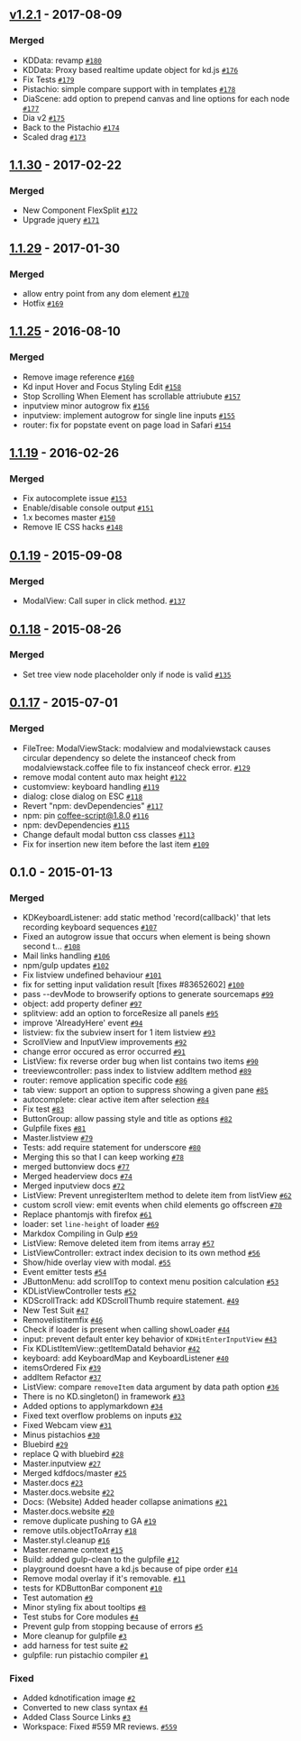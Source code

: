 
## [v1.2.1](https://github.com/koding/kd/compare/1.1.30...v1.2.1) - 2017-08-09

### Merged
* KDData: revamp [`#180`](https://github.com/koding/kd/pull/180)
* KDData: Proxy based realtime update object for kd.js [`#176`](https://github.com/koding/kd/pull/176)
* Fix Tests [`#179`](https://github.com/koding/kd/pull/179)
* Pistachio: simple compare support with in templates [`#178`](https://github.com/koding/kd/pull/178)
* DiaScene: add option to prepend canvas and line options for each node [`#177`](https://github.com/koding/kd/pull/177)
* Dia v2 [`#175`](https://github.com/koding/kd/pull/175)
* Back to the Pistachio [`#174`](https://github.com/koding/kd/pull/174)
* Scaled drag [`#173`](https://github.com/koding/kd/pull/173)


## [1.1.30](https://github.com/koding/kd/compare/1.1.29...1.1.30) - 2017-02-22

### Merged
* New Component FlexSplit [`#172`](https://github.com/koding/kd/pull/172)
* Upgrade jquery [`#171`](https://github.com/koding/kd/pull/171)


## [1.1.29](https://github.com/koding/kd/compare/1.1.25...1.1.29) - 2017-01-30

### Merged
* allow entry point from any dom element [`#170`](https://github.com/koding/kd/pull/170)
* Hotfix [`#169`](https://github.com/koding/kd/pull/169)


## [1.1.25](https://github.com/koding/kd/compare/1.1.19...1.1.25) - 2016-08-10

### Merged
* Remove image reference [`#160`](https://github.com/koding/kd/pull/160)
* Kd input Hover and Focus Styling Edit [`#158`](https://github.com/koding/kd/pull/158)
* Stop Scrolling When Element has scrollable attriubute [`#157`](https://github.com/koding/kd/pull/157)
* inputview minor autogrow fix [`#156`](https://github.com/koding/kd/pull/156)
* inputview: implement autogrow for single line inputs [`#155`](https://github.com/koding/kd/pull/155)
* router: fix for popstate event on page load in Safari [`#154`](https://github.com/koding/kd/pull/154)


## [1.1.19](https://github.com/koding/kd/compare/0.1.19...1.1.19) - 2016-02-26

### Merged
* Fix autocomplete issue [`#153`](https://github.com/koding/kd/pull/153)
* Enable/disable console output [`#151`](https://github.com/koding/kd/pull/151)
* 1.x becomes master [`#150`](https://github.com/koding/kd/pull/150)
* Remove IE CSS hacks [`#148`](https://github.com/koding/kd/pull/148)


## [0.1.19](https://github.com/koding/kd/compare/0.1.18...0.1.19) - 2015-09-08

### Merged
* ModalView: Call super in click method. [`#137`](https://github.com/koding/kd/pull/137)


## [0.1.18](https://github.com/koding/kd/compare/0.1.17...0.1.18) - 2015-08-26

### Merged
* Set tree view node placeholder only if node is valid [`#135`](https://github.com/koding/kd/pull/135)


## [0.1.17](https://github.com/koding/kd/compare/0.1.0...0.1.17) - 2015-07-01

### Merged
* FileTree: ModalViewStack: modalview and modalviewstack causes circular dependency so delete the instanceof check from modalviewstack.coffee file to fix instanceof check error. [`#129`](https://github.com/koding/kd/pull/129)
* remove modal content auto max height [`#122`](https://github.com/koding/kd/pull/122)
* customview: keyboard handling [`#119`](https://github.com/koding/kd/pull/119)
* dialog: close dialog on ESC [`#118`](https://github.com/koding/kd/pull/118)
* Revert "npm: devDependencies" [`#117`](https://github.com/koding/kd/pull/117)
* npm: pin coffee-script@1.8.0 [`#116`](https://github.com/koding/kd/pull/116)
* npm: devDependencies [`#115`](https://github.com/koding/kd/pull/115)
* Change default modal button css classes [`#113`](https://github.com/koding/kd/pull/113)
* Fix for insertion new item before the last item [`#109`](https://github.com/koding/kd/pull/109)


## 0.1.0 - 2015-01-13

### Merged
* KDKeyboardListener: add static method 'record(callback)' that lets recording keyboard sequences [`#107`](https://github.com/koding/kd/pull/107)
* Fixed an autogrow issue that occurs when element is being shown second t... [`#108`](https://github.com/koding/kd/pull/108)
* Mail links handling [`#106`](https://github.com/koding/kd/pull/106)
* npm/gulp updates [`#102`](https://github.com/koding/kd/pull/102)
* Fix listview undefined behaviour [`#101`](https://github.com/koding/kd/pull/101)
* fix for setting input validation result [fixes #83652602] [`#100`](https://github.com/koding/kd/pull/100)
* pass --devMode to browserify options to generate sourcemaps [`#99`](https://github.com/koding/kd/pull/99)
* object: add property definer [`#97`](https://github.com/koding/kd/pull/97)
* splitview: add an option to forceResize all panels [`#95`](https://github.com/koding/kd/pull/95)
* improve 'AlreadyHere' event [`#94`](https://github.com/koding/kd/pull/94)
* listview: fix the subview insert for 1 item listview [`#93`](https://github.com/koding/kd/pull/93)
* ScrollView and InputView improvements [`#92`](https://github.com/koding/kd/pull/92)
* change error occured as error occurred [`#91`](https://github.com/koding/kd/pull/91)
* ListView: fix reverse order bug when list contains two items [`#90`](https://github.com/koding/kd/pull/90)
* treeviewcontroller: pass index to listview addItem method [`#89`](https://github.com/koding/kd/pull/89)
* router: remove application specific code [`#86`](https://github.com/koding/kd/pull/86)
* tab view: support an option to suppress showing a given pane [`#85`](https://github.com/koding/kd/pull/85)
* autocomplete: clear active item after selection [`#84`](https://github.com/koding/kd/pull/84)
* Fix test [`#83`](https://github.com/koding/kd/pull/83)
* ButtonGroup: allow passing style and title as options [`#82`](https://github.com/koding/kd/pull/82)
* Gulpfile fixes [`#81`](https://github.com/koding/kd/pull/81)
* Master.listview [`#79`](https://github.com/koding/kd/pull/79)
* Tests: add require statement for underscore [`#80`](https://github.com/koding/kd/pull/80)
* Merging this so that I can keep working [`#78`](https://github.com/koding/kd/pull/78)
* merged buttonview docs [`#77`](https://github.com/koding/kd/pull/77)
* Merged headerview docs [`#74`](https://github.com/koding/kd/pull/74)
* Merged inputview docs [`#72`](https://github.com/koding/kd/pull/72)
* ListView: Prevent unregisterItem method to delete item from listView [`#62`](https://github.com/koding/kd/pull/62)
* custom scroll view: emit events when child elements go offscreen [`#70`](https://github.com/koding/kd/pull/70)
* Replace phantomjs with firefox [`#61`](https://github.com/koding/kd/pull/61)
* loader: set `line-height` of loader [`#69`](https://github.com/koding/kd/pull/69)
* Markdox Compiling in Gulp [`#59`](https://github.com/koding/kd/pull/59)
* ListView: Remove deleted item from items array [`#57`](https://github.com/koding/kd/pull/57)
* ListViewController: extract index decision to its own method [`#56`](https://github.com/koding/kd/pull/56)
* Show/hide overlay view with modal. [`#55`](https://github.com/koding/kd/pull/55)
* Event emitter tests [`#54`](https://github.com/koding/kd/pull/54)
* JButtonMenu: add scrollTop to context menu position calculation [`#53`](https://github.com/koding/kd/pull/53)
* KDListViewController tests [`#52`](https://github.com/koding/kd/pull/52)
* KDScrollTrack: add KDScrollThumb require statement. [`#49`](https://github.com/koding/kd/pull/49)
* New Test Suit [`#47`](https://github.com/koding/kd/pull/47)
* Removelistitemfix [`#46`](https://github.com/koding/kd/pull/46)
* Check if loader is present when calling showLoader [`#44`](https://github.com/koding/kd/pull/44)
* input: prevent default enter key behavior of `KDHitEnterInputView` [`#43`](https://github.com/koding/kd/pull/43)
* Fix KDListItemView::getItemDataId behavior [`#42`](https://github.com/koding/kd/pull/42)
* keyboard: add KeyboardMap and KeyboardListener [`#40`](https://github.com/koding/kd/pull/40)
* itemsOrdered Fix [`#39`](https://github.com/koding/kd/pull/39)
* addItem Refactor [`#37`](https://github.com/koding/kd/pull/37)
* ListView: compare `removeItem` data argument by data path option [`#36`](https://github.com/koding/kd/pull/36)
* There is no KD.singleton() in framework [`#33`](https://github.com/koding/kd/pull/33)
* Added options to applymarkdown [`#34`](https://github.com/koding/kd/pull/34)
* Fixed text overflow problems on inputs [`#32`](https://github.com/koding/kd/pull/32)
* Fixed Webcam view [`#31`](https://github.com/koding/kd/pull/31)
* Minus pistachios [`#30`](https://github.com/koding/kd/pull/30)
* Bluebird [`#29`](https://github.com/koding/kd/pull/29)
* replace Q with bluebird [`#28`](https://github.com/koding/kd/pull/28)
* Master.inputview [`#27`](https://github.com/koding/kd/pull/27)
* Merged kdfdocs/master [`#25`](https://github.com/koding/kd/pull/25)
* Master.docs [`#23`](https://github.com/koding/kd/pull/23)
* Master.docs.website [`#22`](https://github.com/koding/kd/pull/22)
* Docs: (Website) Added header collapse animations [`#21`](https://github.com/koding/kd/pull/21)
* Master.docs.website [`#20`](https://github.com/koding/kd/pull/20)
* remove duplicate pushing to GA [`#19`](https://github.com/koding/kd/pull/19)
* remove utils.objectToArray [`#18`](https://github.com/koding/kd/pull/18)
* Master.styl.cleanup [`#16`](https://github.com/koding/kd/pull/16)
* Master.rename context [`#15`](https://github.com/koding/kd/pull/15)
* Build: added gulp-clean to the gulpfile [`#12`](https://github.com/koding/kd/pull/12)
* playground doesnt have a kd.js because of pipe order [`#14`](https://github.com/koding/kd/pull/14)
* Remove modal overlay if it's removable. [`#11`](https://github.com/koding/kd/pull/11)
* tests for KDButtonBar component [`#10`](https://github.com/koding/kd/pull/10)
* Test automation [`#9`](https://github.com/koding/kd/pull/9)
* Minor styling fix about tooltips [`#8`](https://github.com/koding/kd/pull/8)
* Test stubs for Core modules [`#4`](https://github.com/koding/kd/pull/4)
* Prevent gulp from stopping because of errors [`#5`](https://github.com/koding/kd/pull/5)
* More cleanup for gulpfile [`#3`](https://github.com/koding/kd/pull/3)
* add harness for test suite [`#2`](https://github.com/koding/kd/pull/2)
* gulpfile: run pistachio compiler [`#1`](https://github.com/koding/kd/pull/1)

### Fixed
* Added kdnotification image [`#2`](https://github.com/koding/kd/issues/2)
* Converted to new class syntax [`#4`](https://github.com/koding/kd/issues/4)
* Added Class Source Links [`#3`](https://github.com/koding/kd/issues/3)
* Workspace: Fixed #559 MR reviews. [`#559`](https://github.com/koding/kd/issues/559)
